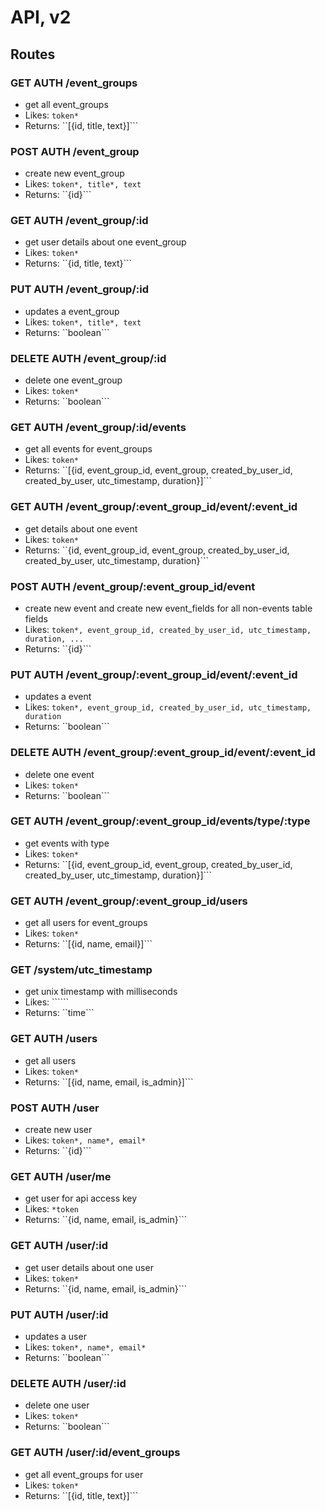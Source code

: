 # API, v2

## Routes

### GET AUTH /event_groups
 * get all event_groups
 * Likes: ```token*```
 * Returns: ``[{id, title, text}]```

### POST AUTH /event_group
 * create new event_group
 * Likes: ```token*, title*, text```
 * Returns: ``{id}```

### GET AUTH /event_group/:id
 * get user details about one event_group
 * Likes: ```token*```
 * Returns: ``{id, title, text}```

### PUT AUTH /event_group/:id
 * updates a event_group
 * Likes: ```token*, title*, text```
 * Returns: ``boolean```

### DELETE AUTH /event_group/:id
 * delete one event_group
 * Likes: ```token*```
 * Returns: ``boolean```

### GET AUTH /event_group/:id/events
 * get all events for event_groups
 * Likes: ```token*```
 * Returns: ``[{id, event_group_id, event_group, created_by_user_id, created_by_user, utc_timestamp, duration}]```

### GET AUTH /event_group/:event_group_id/event/:event_id
 * get details about one event
 * Likes: ```token*```
 * Returns: ``{id, event_group_id, event_group, created_by_user_id, created_by_user, utc_timestamp, duration}```

### POST AUTH /event_group/:event_group_id/event
 * create new event and create new event_fields for all non-events table fields
 * Likes: ```token*, event_group_id, created_by_user_id, utc_timestamp, duration, ...```
 * Returns: ``{id}```

### PUT AUTH /event_group/:event_group_id/event/:event_id
 * updates a event
 * Likes: ```token*, event_group_id, created_by_user_id, utc_timestamp, duration```
 * Returns: ``boolean```

### DELETE AUTH /event_group/:event_group_id/event/:event_id
 * delete one event
 * Likes: ```token*```
 * Returns: ``boolean```

### GET AUTH /event_group/:event_group_id/events/type/:type
 * get events with type
 * Likes: ```token*```
 * Returns: ``[{id, event_group_id, event_group, created_by_user_id, created_by_user, utc_timestamp, duration}]```

### GET AUTH /event_group/:event_group_id/users
 * get all users for event_groups
 * Likes: ```token*```
 * Returns: ``[{id, name, email}]```

### GET /system/utc_timestamp
 * get unix timestamp with milliseconds
 * Likes: ``````
 * Returns: ``time```

### GET AUTH /users
 * get all users
 * Likes: ```token*```
 * Returns: ``[{id, name, email, is_admin}]```

### POST AUTH /user
 * create new user
 * Likes: ```token*, name*, email*```
 * Returns: ``{id}```

### GET AUTH /user/me
 * get user for api access key
 * Likes: ```*token```
 * Returns: ``{id, name, email, is_admin}```

### GET AUTH /user/:id
 * get user details about one user
 * Likes: ```token*```
 * Returns: ``{id, name, email, is_admin}```

### PUT AUTH /user/:id
 * updates a user
 * Likes: ```token*, name*, email*```
 * Returns: ``boolean```

### DELETE AUTH /user/:id
 * delete one user
 * Likes: ```token*```
 * Returns: ``boolean```

### GET AUTH /user/:id/event_groups
 * get all event_groups for user
 * Likes: ```token*```
 * Returns: ``[{id, title, text}]```

